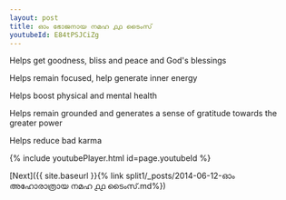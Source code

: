 ```yaml
---
layout: post
title: ഓം ഭോജനായ നമഹ ൧൧ ടൈംസ്
youtubeId: E84tPSJCiZg
---
```

 
 
Helps get goodness, bliss and peace and God's blessings
 
Helps remain focused, help generate inner energy 
 
Helps boost physical and mental health 
 
Helps remain grounded and generates a sense of gratitude towards the greater power 
 
Helps reduce bad karma
 
 
 
 


{% include youtubePlayer.html id=page.youtubeId %}
 
[Next]({{ site.baseurl }}{% link  split1/_posts/2014-06-12-ഓം അഹോരാത്രായ നമഹ ൧൧ ടൈംസ്.md%})
 
